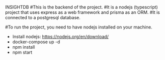 INSIGHTDB
#This is the backend of the project. 
#It is a nodejs (typescript) project that uses express as a web framework and prisma as an ORM.
#It is connected to a postgresql database.

#To run the project, you need to have nodejs installed on your machine.
- Install nodejs: https://nodejs.org/en/download/
- docker-compose up -d
- npm install
- npm start
